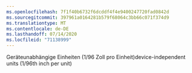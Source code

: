 ```yaml
---
ms.openlocfilehash: 7f1f40b6732f6dcddf4f4e9400247720fad0842d
ms.sourcegitcommit: 397961a0164281b579f68064c3bb66c071f374d9
ms.translationtype: MT
ms.contentlocale: de-DE
ms.lasthandoff: 07/14/2020
ms.locfileid: "71138999"
---
```

<span data-ttu-id="6420b-101">Geräteunabhängige Einheiten (1/96 Zoll pro Einheit)</span><span class="sxs-lookup"><span data-stu-id="6420b-101">device-independent units (1/96th inch per unit)</span></span>